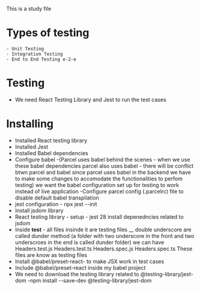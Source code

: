 This is a study file


# Types of testing
    - Unit Testing
    - Integration Testing
    - End to End Testing e-2-e

# Testing
 - We need React Testing Library and Jest to run the test cases


# Installing
 - Installed React testing library
 - Installed Jest
 - Installed Babel dependencies 
 - Configure babel
 -(Parcel uses babel behind the scenes - when we use these babel dependencies parcel also uses babel - there will be conflict btwn parcel and babel since parcel uses babel in the backend we have to make some changes to accomodate the functionalities to perfom testing)
 we want the babel configuration set up for testing to work instead of live application
 -Configure parcel config (.parcelrc) file to disable default babel transpilation
 - jest configuration - npx jest --init
 - Install jsdom library
 - React testing library - setup - jest 28 install depenedncies related to jsdom
 - Inside __test__ - all files insinde it are testing files __ double underscore are called dunder method (a folder with two underscore in the front and two underscroes in the end is called dunder folder)
  we can have Headers.test.js 
                                      Headers.test.ts
                                      Headers.spec.js
                                      Headers.spec.ts
                                      These files are know as testing files
- Install @babel/preset-react- to make JSX work in test cases
- Include @babel/preset-react inside my babel project
- We need to download the testing library related to @testing-library/jest-dom
-npm install --save-dev @testing-library/jest-dom